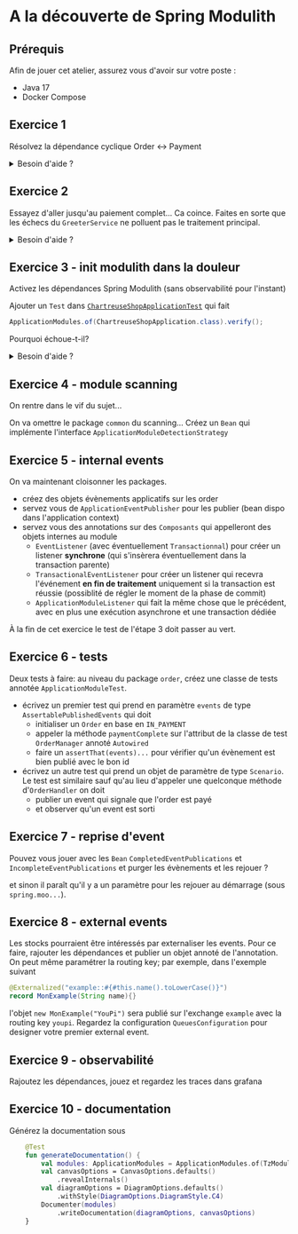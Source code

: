 # A la découverte de Spring Modulith

## Prérequis

Afin de jouer cet atelier, assurez vous d'avoir sur votre poste :
- Java 17
- Docker Compose

## Exercice 1

Résolvez la dépendance cyclique Order <-> Payment

<details>
  <summary>Besoin d'aide ?</summary>
  
  Si vous essayez de lancer l'application à l'aide de la commande `./gradlew bootRun`, vous constaterez que l'application ne démarre pas :
  
  ```
  ***************************
  APPLICATION FAILED TO START
  ***************************
  
  Description:
  
  The dependencies of some of the beans in the application context form a cycle:
  
  orderController defined in file [./spring-modulith-workshop/build/classes/java/main/org/snowcamp/university/springmodulith/order/api/web/OrderController.class]
  ┌─────┐
  |  orderManager defined in file [./spring-modulith-workshop/build/classes/java/main/org/snowcamp/university/springmodulith/order/domain/OrderManager.class]
  ↑     ↓
  |  paymentHandler defined in file [./spring-modulith-workshop/build/classes/java/main/org/snowcamp/university/springmodulith/payment/domain/PaymentHandler.class]
  └─────┘
  
  
  Action:
  
  Relying upon circular references is discouraged and they are prohibited by default. Update your application to remove the dependency cycle between beans. As a last resort, it may be possible to break the cycle automatically by setting spring.main.allow-circular-references to true.
  ```
  
  `OrderManager` et `PaymentHandler`dépendent l'un de l'autre, essayez de répartir la logique de `PaymentHandler` dans deux classes séparées pour résoudre ce problème.
</details>

## Exercice 2

Essayez d'aller jusqu'au paiement complet... Ca coince. Faites en sorte que les échecs du `GreeterService`
ne polluent pas le traitement principal.

<details>
  <summary>Besoin d'aide ?</summary>

  En utilisant le [Swagger de l'application](http://localhost:8080/swagger-ui/index.html), commencez par créer un _order_ (POST `/api/vi/order`).
  
  Passez ensuite cette _order_ en paiement (PUT `/api/v1/orders/static-for-demo/state/in_payment`).
  
  Vous pouvez finalement invoquer la complétion du paiement (PUT `/api/v1/payments/static-for-demo/complete`).
  
  L'API vous renvoit alors une erreur `500` et vous constatez en inspectant les logs que le problème vient du `GreeterService`
  
  ```
  java.lang.RuntimeException: No greeting !!!
  at org.snowcamp.university.springmodulith.greeting.configuration.GreetingConfiguration.lambda$noGreeterClient$1(GreetingConfiguration.java:29)
  at org.snowcamp.university.springmodulith.greeting.domain.GreeterService.greet(GreeterService.java:25)
  ...
  at org.snowcamp.university.springmodulith.greeting.domain.GreeterService$$SpringCGLIB$$0.greet(<generated>)
  at org.snowcamp.university.springmodulith.order.domain.OrderManager.paymentComplete(OrderManager.java:101)
  ...
  at org.snowcamp.university.springmodulith.order.domain.OrderManager$$SpringCGLIB$$0.paymentComplete(<generated>)
  at org.snowcamp.university.springmodulith.payment.domain.PaymentHandler.paymentComplete(PaymentHandler.java:22)
  ...
  at org.snowcamp.university.springmodulith.payment.domain.PaymentHandler$$SpringCGLIB$$0.paymentComplete(<generated>)
  at org.snowcamp.university.springmodulith.payment.api.web.PaymentController.paymentComplete(PaymentController.java:22)
  ...
  ```
  
  L'objectif n'est pour l'instant pas de corriger le problème levé par le `GreeterService` mais juste de faire en sorte qu'en cas d'échec, cela ne vienne pas faire échouer la complétion du paiement.
  Une solution pourrait être de rendre le traitement du `GreeterService` [asynchrone](https://docs.spring.io/spring-framework/docs/current/javadoc-api/org/springframework/scheduling/annotation/Async.html).

</details>

## Exercice 3 - init modulith dans la douleur

Activez les dépendances Spring Modulith (sans observabilité pour l'instant)

Ajouter un `Test` dans [`ChartreuseShopApplicationTest`](src%2Ftest%2Fjava%2Forg%2Fsnowcamp%2Funiversity%2Fspringmodulith%2FChartreuseShopApplicationTest.java) qui fait

```java
ApplicationModules.of(ChartreuseShopApplication.class).verify();
```

Pourquoi échoue-t-il?

<details>
  <summary>Besoin d'aide ?</summary>

  Si vous n'êtes pas familier de Gradle, les dépendances sont dans le fichier [build.gradle.kts](build.gradle.kts).
</details>

## Exercice 4 - module scanning

On rentre dans le vif du sujet...

On va omettre le package `common` du scanning... Créez un `Bean` qui implémente l'interface
`ApplicationModuleDetectionStrategy`

## Exercice 5 - internal events

On va maintenant cloisonner les packages.

* créez des objets évènements applicatifs sur les order
* servez vous de `ApplicationEventPublisher` pour les publier (bean dispo dans l'application context)
* servez vous des annotations sur des `Composants` qui appelleront des objets internes au module
    * `EventListener` (avec éventuellement `Transactionnal`) pour créer un listener **synchrone** (qui s'insèrera éventuellement dans la transaction parente)
    * `TransactionalEventListener` pour créer un listener qui recevra l'événement **en fin de traitement** uniquement si la transaction est réussie (possiblité de régler le moment de la phase de commit)
    *  `ApplicationModuleListener` qui fait la même chose que le précédent, avec en plus une exécution asynchrone et une transaction dédiée

À la fin de cet exercice le test de l'étape 3 doit passer au vert.

## Exercice 6 - tests

Deux tests à faire: au niveau du package `order`, créez une classe de tests annotée `ApplicationModuleTest`.

* écrivez un premier test qui prend en paramètre `events` de type `AssertablePublishedEvents` qui doit
    * initialiser un `Order` en base en `IN_PAYMENT`
    * appeler la méthode `paymentComplete` sur l'attribut de la classe de test `OrderManager` annoté `Autowired`
    * faire un `assertThat(events)...` pour vérifier qu'un évènement est bien publié avec le bon id
* écrivez un autre test qui prend un objet de paramètre de type `Scenario`. Le test est similaire sauf qu'au lieu d'appeler une quelconque méthode d'`OrderHandler` on doit
    * publier un event qui signale que l'order est payé
    * et observer qu'un event est sorti

## Exercice 7 - reprise d'event

Pouvez vous jouer avec les `Bean` `CompletedEventPublications` et `IncompleteEventPublications`  et purger les évènements et les rejouer ?

et sinon il paraît qu'il y a un paramètre pour les rejouer au démarrage (sous `spring.moo...`).

## Exercice 8 - external events

Les stocks pourraient être intéressés par externaliser les events. Pour ce faire, rajouter les dépendances et publier
un objet annoté de l'annotation. On peut même paramétrer la routing key; par exemple, dans l'exemple suivant

```java
@Externalized("example::#{#this.name().toLowerCase()}") 
record MonExample(String name){}
```

l'objet `new MonExample("YouPi")` sera publié sur l'exchange `example` avec la routing key `youpi`.
Regardez la configuration `QueuesConfiguration` pour designer votre premier external event.


## Exercice 9 - observabilité

Rajoutez les dépendances, jouez et regardez les traces dans grafana

## Exercice 10 - documentation

Générez la documentation sous

```kotlin
    @Test
    fun generateDocumentation() {
        val modules: ApplicationModules = ApplicationModules.of(TzModulithDemoApplication::class.java)
        val canvasOptions = CanvasOptions.defaults()
            .revealInternals()
        val diagramOptions = DiagramOptions.defaults()
            .withStyle(DiagramOptions.DiagramStyle.C4)
        Documenter(modules)
            .writeDocumentation(diagramOptions, canvasOptions)
    }
``` 
